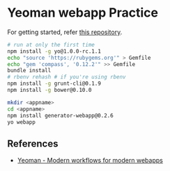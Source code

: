 # Yeoman webapp Practice

For getting started, refer [this repository](https://github.com/kaosf/yeoman-practice).

```sh
# run at only the first time
npm install -g yo@1.0.0-rc.1.1
echo "source 'https://rubygems.org'" > Gemfile
echo "gem 'compass', '0.12.2'" >> Gemfile
bundle install
# rbenv rehash # if you're using rbenv
npm install -g grunt-cli@0.1.9
npm install -g bower@0.10.0
```

```sh
mkdir <appname>
cd <appname>
npm install generator-webapp@0.2.6
yo webapp
```

## References

* [Yeoman - Modern workflows for modern webapps](http://yeoman.io/)
